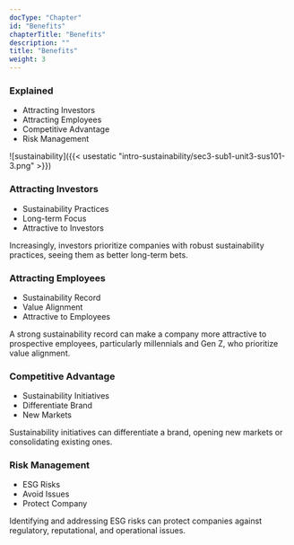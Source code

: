 ```yaml
---
docType: "Chapter"
id: "Benefits"
chapterTitle: "Benefits"
description: ""
title: "Benefits"
weight: 3
---
```


### Explained

- Attracting Investors
- Attracting Employees
- Competitive Advantage
- Risk Management

![sustainability]({{< usestatic "intro-sustainability/sec3-sub1-unit3-sus101-3.png" >}})

### Attracting Investors

- Sustainability Practices
- Long-term Focus
- Attractive to Investors

Increasingly, investors prioritize companies with robust sustainability practices, seeing them as better long-term bets.
### Attracting Employees

- Sustainability Record
- Value Alignment
- Attractive to Employees

A strong sustainability record can make a company more attractive to prospective employees, particularly millennials and Gen Z, who prioritize value alignment.
### Competitive Advantage

- Sustainability Initiatives
- Differentiate Brand
- New Markets

Sustainability initiatives can differentiate a brand, opening new markets or consolidating existing ones.
### Risk Management

- ESG Risks
- Avoid Issues
- Protect Company

Identifying and addressing ESG risks can protect companies against regulatory, reputational, and operational issues.